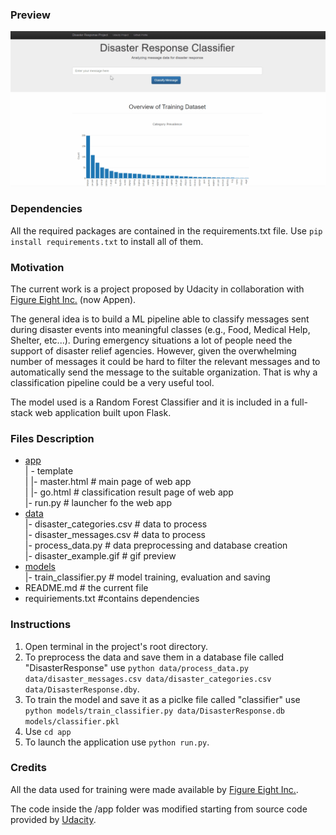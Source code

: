 ### Preview
![alt-text](https://github.com/FrnRmn/disaster_response/blob/d1f7c0dfe0988aa680d6ad6db2ee2e0103e7a041/data/disaster_example.gif)



### Dependencies
All the required packages are contained in the requirements.txt file. Use <code>pip install requirements.txt</code> to install all of them.



### Motivation
The current work is a project proposed by Udacity in collaboration with [Figure Eight Inc.](https://www.figure-eight.com/) (now Appen).

The general idea is to build a ML pipeline able to classify messages sent during disaster events into meaningful classes (e.g., Food, Medical Help, Shelter, etc...).
During emergency situations a lot of people need the support of disaster relief agencies. However, given the overwhelming number of messages it could be hard to filter the relevant messages and to automatically send the message to the suitable organization. That is why a classification pipeline could be a very useful tool.

The model used is a Random Forest Classifier and it is included in a full-stack web application built upon Flask.



### Files Description
- [app](https://github.com/FrnRmn/disaster_response_classification/tree/main/app)<br>
| - template<br>
| |- master.html    # main page of web app<br>
| |- go.html    # classification result page of web app<br>
|- run.py   # launcher fo the web app<br>
- [data](https://github.com/FrnRmn/disaster_response_classification/tree/main/data)<br>
|- disaster_categories.csv    # data to process<br>
|- disaster_messages.csv    # data to process<br>
|- process_data.py    # data preprocessing and database creation<br>
|- disaster_example.gif   # gif preview<br>
- [models](https://github.com/FrnRmn/disaster_response_classification/tree/main/models)<br>
|- train_classifier.py    # model training, evaluation and saving<br>
- README.md   # the current file<br>
- requiriements.txt   #contains dependencies<br>



### Instructions
1) Open terminal in the project's root directory.
2) To preprocess the data and save them in a database file called "DisasterResponse" use <code>python data/process_data.py data/disaster_messages.csv data/disaster_categories.csv data/DisasterResponse.dby</code>.
3) To train the model and save it as a piclke file called "classifier" use <code>python models/train_classifier.py data/DisasterResponse.db models/classifier.pkl</code>
4) Use <code>cd app</code>
5) To launch the application use <code>python run.py</code>.



### Credits
All the data used for training were made available by [Figure Eight Inc.](https://www.figure-eight.com/).

The code inside the /app folder was modified starting from source code provided by [Udacity](https://www.udacity.com/).
